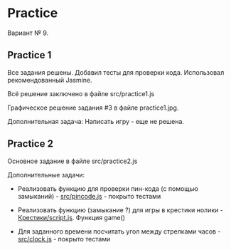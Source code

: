 # Practice 

Вариант № 9.

## Practice 1

Все задания решены.
Добавил тесты для проверки кода. Использовал рекомендованный Jasmine.

Всё решение заключено в файле src/practice1.js

Графическое решение задания #3 в файле practice1.jpg.

Дополнительная задача: Написать игру - еще не решена.

## Practice 2

Основное задание в файле src/practice2.js

Дополнительные задачи:

* Реализовать функцию для проверки пин-кода (с помощью замыканий) - 
[src/pincode.js](https://github.com/Hundd/FE_Summer_Epam/blob/master/src/pincode.js) - покрыто тестами

* Реализовать функцию (замыкание ?) для игры в крестики нолики - 
[Крестики/script.js](https://github.com/Hundd/FE_Summer_Epam/blob/master/Kresty/script.js). Функция game()

* Для заданного времени посчитать угол между стрелками часов - [src/clock.js](https://github.com/Hundd/FE_Summer_Epam/blob/master/src/clock.js) - покрыто тестами
